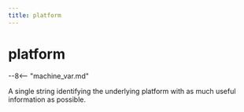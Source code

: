 ```yaml
---
title: platform
---
```


# platform


--8<-- "machine_var.md"

A single string identifying the underlying platform with as much useful
information as possible.
